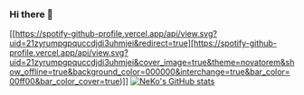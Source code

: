### Hi there 👋
[[https://spotify-github-profile.vercel.app/api/view.svg?uid=21zyrumpgpquccdjdi3uhmjei&redirect=true][https://spotify-github-profile.vercel.app/api/view.svg?uid=21zyrumpgpquccdjdi3uhmjei&cover_image=true&theme=novatorem&show_offline=true&background_color=000000&interchange=true&bar_color=00ff00&bar_color_cover=true)]]
[![NeKo's GitHub stats](https://github-readme-stats.vercel.app/api?username=NeKoOuO&show_icons=true&theme=transparent)](https://github.com/NeKoOuO/NeKoOuO)

<!--
**NeKoOuO/NeKoOuO** is a ✨ _special_ ✨ repository because its `README.md` (this file) appears on your GitHub profile.

Here are some ideas to get you started:

- 🔭 I’m currently working on ...
- 🌱 I’m currently learning ...
- 👯 I’m looking to collaborate on ...
- 🤔 I’m looking for help with ...
- 💬 Ask me about ...
- 📫 How to reach me: ...
- 😄 Pronouns: ...
- ⚡ Fun fact: ...
-->
